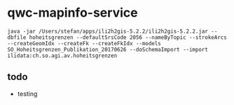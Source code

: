 # qwc-mapinfo-service

```
java -jar /Users/stefan/apps/ili2h2gis-5.2.2/ili2h2gis-5.2.2.jar --dbfile hoheitsgrenzen --defaultSrsCode 2056 --nameByTopic --strokeArcs --createGeomIdx --createFk --createFkIdx --models SO_Hoheitsgrenzen_Publikation_20170626 --doSchemaImport --import ilidata:ch.so.agi.av.hoheitsgrenzen
```

## todo

- testing
